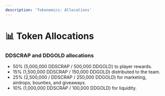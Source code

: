 ```yaml
---
description: 'Tokenomics: Allocations'
---
```


# 📊 Token Allocations

### DDSCRAP and DDGOLD allocations

* 50% (5,000,000 DDSCRAP / 500,000 DDGOLD) to player rewards.
* 15% (1,500,000 DDSCRAP / 150,000 DDGOLD) distributed to the team.
* 25% (2,500,000 / DDSCRAP / 250,000 DDGOLD) for marketing, airdrops, bounties, and giveaways.
* 10% (1,000,000 DDSCRAP / 100,000 DDGOLD) for liquidity.

